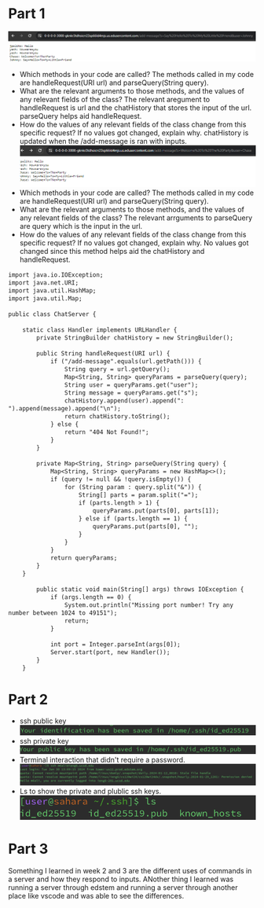 # Part 1
![Image](https://github.com/makeilali/cse15l-lab-reports/blob/main/Screenshot%202024-01-29%20222908.png?raw=true)
- Which methods in your code are called?
  The methods called in my code are handleRequest(URI url) and parseQuery(String query).
- What are the relevant arguments to those methods, and the values of any relevant fields of the class?
  The relevant aregument to handleRequest is url and the chatHistory that stores the input of the url. parseQuery helps aid handleRequest.
- How do the values of any relevant fields of the class change from this specific request? If no values got changed, explain why.
  chatHistory is updated when the /add-message is ran with inputs.
![Image](https://github.com/makeilali/cse15l-lab-reports/blob/main/Screenshot%202024-01-29%20223233.png?raw=true)
- Which methods in your code are called?
  The methods called in my code are handleRequest(URI url) and parseQuery(String query).
- What are the relevant arguments to those methods, and the values of any relevant fields of the class?
  The relevant arrguments to parseQuery are query which is the input in the url.
- How do the values of any relevant fields of the class change from this specific request? If no values got changed, explain why.
  No values got changed since this method helps aid the chatHistory and handleRequest.
```
import java.io.IOException;
import java.net.URI;
import java.util.HashMap;
import java.util.Map;

public class ChatServer {

    static class Handler implements URLHandler {
        private StringBuilder chatHistory = new StringBuilder();

        public String handleRequest(URI url) {
            if ("/add-message".equals(url.getPath())) {
                String query = url.getQuery();
                Map<String, String> queryParams = parseQuery(query);
                String user = queryParams.get("user");
                String message = queryParams.get("s");
                chatHistory.append(user).append(": ").append(message).append("\n");
                return chatHistory.toString();
            } else {
                return "404 Not Found!";
            }
        }

        private Map<String, String> parseQuery(String query) {
            Map<String, String> queryParams = new HashMap<>();
            if (query != null && !query.isEmpty()) {
                for (String param : query.split("&")) {
                    String[] parts = param.split("=");
                    if (parts.length > 1) {
                        queryParams.put(parts[0], parts[1]);
                    } else if (parts.length == 1) {
                        queryParams.put(parts[0], "");
                    }
                }
            }
            return queryParams;
        }
    }

        public static void main(String[] args) throws IOException {
            if (args.length == 0) {
                System.out.println("Missing port number! Try any number between 1024 to 49151");
                return;
            }

            int port = Integer.parseInt(args[0]);
            Server.start(port, new Handler());
        }
    }
```
# Part 2 
- ssh public key
![image](https://github.com/makeilali/cse15l-lab-reports/blob/main/Screenshot%202024-01-30%20at%203.21.19%20PM.png?raw=true)
- ssh private key
![image](https://github.com/makeilali/cse15l-lab-reports/blob/main/Screenshot%202024-01-30%20at%203.21.27%20PM.png?raw=true)
- Terminal interaction that didn't require a password. 
![image](https://github.com/makeilali/cse15l-lab-reports/blob/main/Screenshot%202024-01-30%20at%203.22.04%20PM.png?raw=true)
- Ls to show the private and plublic ssh keys.
![image](https://github.com/makeilali/cse15l-lab-reports/blob/main/Screenshot%202024-01-30%20at%203.29.24%20PM.png?raw=true)

# Part 3
Something I learned in week 2 and 3 are the different uses of commands in a server and how they respond to inputs. ANother thing I learned was running a server through edstem and running a server through another place like vscode and was able to see the differences.
